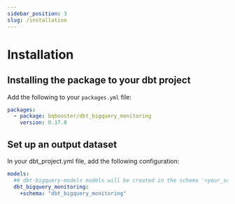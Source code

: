 ```yaml
---
sidebar_position: 3
slug: /installation
---
```


# Installation

## Installing the package to your dbt project

Add the following to your `packages.yml` file:

```yml
packages:
  - package: bqbooster/dbt_bigquery_monitoring
    version: 0.17.0
```

## Set up an output dataset

In your dbt_project.yml file, add the following configuration:

```yml
models:
  ## dbt-bigquery-models models will be created in the schema '<your_schema>_dbt_bigquery_monitoring' (or anything related if you override output schema system through a macro)
  dbt_bigquery_monitoring:
    +schema: "dbt_bigquery_monitoring"
```
